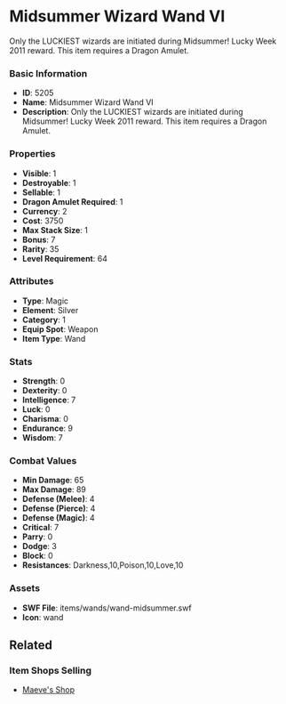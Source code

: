 # Midsummer Wizard Wand VI

Only the LUCKIEST wizards are initiated during Midsummer! Lucky Week 2011 reward. This item requires a Dragon Amulet.

### Basic Information

- **ID**: 5205
- **Name**: Midsummer Wizard Wand VI
- **Description**: Only the LUCKIEST wizards are initiated during Midsummer! Lucky Week 2011 reward. This item requires a Dragon Amulet.

### Properties

- **Visible**: 1
- **Destroyable**: 1
- **Sellable**: 1
- **Dragon Amulet Required**: 1
- **Currency**: 2
- **Cost**: 3750
- **Max Stack Size**: 1
- **Bonus**: 7
- **Rarity**: 35
- **Level Requirement**: 64

### Attributes

- **Type**: Magic
- **Element**: Silver
- **Category**: 1
- **Equip Spot**: Weapon
- **Item Type**: Wand

### Stats

- **Strength**: 0
- **Dexterity**: 0
- **Intelligence**: 7
- **Luck**: 0
- **Charisma**: 0
- **Endurance**: 9
- **Wisdom**: 7

### Combat Values

- **Min Damage**: 65
- **Max Damage**: 89
- **Defense (Melee)**: 4
- **Defense (Pierce)**: 4
- **Defense (Magic)**: 4
- **Critical**: 7
- **Parry**: 0
- **Dodge**: 3
- **Block**: 0
- **Resistances**: Darkness,10,Poison,10,Love,10

### Assets

- **SWF File**: items/wands/wand-midsummer.swf
- **Icon**: wand

## Related

### Item Shops Selling

- [Maeve's Shop](../item-shops/196-maeve-s-shop.md)

